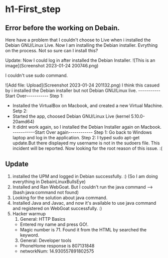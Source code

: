# h1-First_step

## Error before the working on Debain.
Here have a problem that I couldn't choose to Live when i installed the Debian GNU/Linux Live.
Now I am installing the Debian installer. Evrything on the process. Not so sure can I install this? 

Update:
Now I could log in after installed the Debian Installer.
 ![This is an image](Screenshot 2023-01-24 200746.png)

I couldn't use sudo command. 

 ![Add file: Upload](Screenshot 2023-01-24 201132.png)
I think this casued by i installed the Debian installer but not Debian GNU/Linux live.
-----------Start Over-----------
Step 1: 
- Installed the VirtualBox on Macbook, and created a new Virtual Machine. 
Setp 2:
- Started the app, choosed Debian GNU/Linux Live (kernel 5.10.0-20amd64)
- It didnt work again, so I installed the Debian Installer again on Macbook.
-----------Start Over again------------
Step 1:
Go back to Windows laptop and log in the application.
Step 2:
I typed sudo apt-get update.But there displayed my username is not in the sudoers file. This incident will be reported. 
Now looking for the root reason of this issue. :( 


## Update 
1. installed the UPM and logged in Debian successfully. :) (So I am doing everything in DebainLinuxBullsEye) 
2. Installed and Ran WebGoat. But I couldn't run the java command --> (bash:java:command not found) 
3. Looking for the solution about java command. 
4. Installed Java and Javac, and now it's available to use java command and registered on WebGoat successfully. :) 
5. Hacker warmup
   1) General: HTTP Basics
     - Entered my name and press GO!. 
     - Magic number is 71. Found it from the HTML by searched the keyword.
   3) General: Developer tools
     - PhoneHome response is 807131848
     - networkNum: 14.930557891802575
